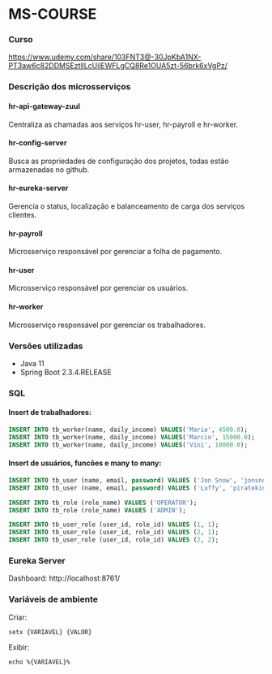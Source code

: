 # MS-COURSE

### Curso
https://www.udemy.com/share/103FNT3@-30JpKbA1NX-PT3aw6c82DDMSEztllLcUilEWFLgCQ8Re1OUA5zt-56brk6xVgPz/

### Descrição dos microsserviços
<h4>hr-api-gateway-zuul</h4>
<p>Centraliza as chamadas aos serviços hr-user, hr-payroll e hr-worker.</p>

<h4>hr-config-server</h4>
<p>Busca as propriedades de configuração dos projetos, todas estão armazenadas no github.</p>

<h4>hr-eureka-server</h4>
<p>Gerencia o status, localização e balanceamento de carga dos serviços clientes.</p>

<h4>hr-payroll</h4>
<p>Microsserviço responsável por gerenciar a folha de pagamento.</p>

<h4>hr-user</h4>
<p>Microsserviço responsável por gerenciar os usuários.</p>

<h4>hr-worker</h4>
<p>Microsserviço responsável por gerenciar os trabalhadores.</p>

### Versões utilizadas
- Java 11
- Spring Boot 2.3.4.RELEASE

### SQL
<h4>Insert de trabalhadores:</h4>

```sql
INSERT INTO tb_worker(name, daily_income) VALUES('Maria', 4500.0);
INSERT INTO tb_worker(name, daily_income) VALUES('Marcio', 15000.0);
INSERT INTO tb_worker(name, daily_income) VALUES('Vini', 10000.0);
```

<h4>Insert de usuários, funcões e many to many:</h4>

```sql
INSERT INTO tb_user (name, email, password) VALUES ('Jon Snow', 'jonsnow@email.com', 'g^yf7$fpdyj7+2H9');
INSERT INTO tb_user (name, email, password) VALUES ('Luffy', 'pirateking@email.com', 'n+mWeRrq9B2*f$M&');

INSERT INTO tb_role (role_name) VALUES ('OPERATOR');
INSERT INTO tb_role (role_name) VALUES ('ADMIN');

INSERT INTO tb_user_role (user_id, role_id) VALUES (1, 1);
INSERT INTO tb_user_role (user_id, role_id) VALUES (2, 1);
INSERT INTO tb_user_role (user_id, role_id) VALUES (2, 2);
```

### Eureka Server
Dashboard: http://localhost:8761/

### Variáveis de ambiente
Criar:
```
setx {VARIAVEL} {VALOR}
``` 

Exibir:
```
echo %{VARIAVEL}%
``` 